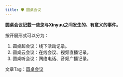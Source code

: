 ```yaml
---
title: 🛡 圆桌会议
---
```


**圆桌会议记载一些您与Xinyuu之间发生的、有意义的事件。**

按开展形式可以分为：

1. 圆桌超会议：线下活动记录。
2. 圆桌云会议：在线会议、视频直播记录。
3. 圆桌听会议：网络电话、音频广播记录。

文章Tag：[圆桌会议](/blog/tags/圆桌会议)